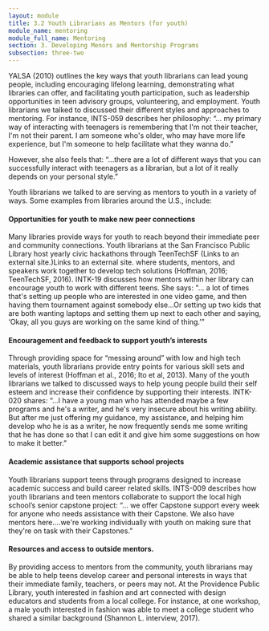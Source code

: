 ```yaml
---
layout: module
title: 3.2 Youth Librarians as Mentors (for youth)
module_name: mentoring
module_full_name: Mentoring
section: 3. Developing Menors and Mentorship Programs
subsection: three-two
---
```


YALSA (2010) outlines the key ways that youth librarians can lead young people, including encouraging lifelong learning, demonstrating what libraries can offer, and facilitating youth participation, such as leadership opportunities in teen advisory groups, volunteering, and employment. Youth librarians we talked to discussed their different styles and approaches to mentoring. For instance, INTS-059 describes her philosophy: “... my primary way of interacting with teenagers is remembering that I'm not their teacher, I'm not their parent. I am someone who's older, who may have more life experience, but I'm someone to help facilitate what they wanna do.” 

However, she also feels that: “...there are a lot of different ways that you can successfully interact with teenagers as a librarian, but a lot of it really depends on your personal style.”   


Youth librarians we talked to are serving as mentors to youth in a variety of ways. Some examples from libraries around the U.S., include: 

#### Opportunities for youth to make new peer connections 

Many libraries provide ways for youth to reach beyond their immediate peer and community connections. Youth librarians at the San Francisco Public Library host yearly civic hackathons through TeenTechSF (Links to an external site.)Links to an external site. where students, mentors, and speakers work together to develop tech solutions (Hoffman, 2016; TeenTechSF, 2016). INTK-19 discusses how mentors within her library can encourage youth to work with different teens. She says: "... a lot of times that's setting up people who are interested in one video game, and then having them tournament against somebody else...Or setting up two kids that are both wanting laptops and setting them up next to each other and saying, ‘Okay, all you guys are working on the same kind of thing.’”   

#### Encouragement and feedback to support youth’s interests 

Through providing space for “messing around” with low and high tech materials, youth librarians provide entry points for various skill sets and levels of interest (Hoffman et al., 2016; Ito et al, 2013). Many of the youth librarians we talked to discussed ways to help young people build their self esteem and increase their confidence by supporting their interests. INTK-020 shares: “...I have a young man who has attended maybe a few programs and he's a writer, and he's very insecure about his writing ability. But after me just offering my guidance, my assistance, and helping him develop who he is as a writer, he now frequently sends me some writing that he has done so that I can edit it and give him some suggestions on how to make it better.” 

#### Academic assistance that supports school projects 

Youth librarians support teens through programs designed to increase academic success and build career related skills. INTS-009 describes how youth librarians and teen mentors collaborate to support the local high school’s senior capstone project: “... we offer Capstone support every week for anyone who needs assistance with their Capstone. We also have mentors here....we're working individually with youth on making sure that they're on task with their Capstones.” 

#### Resources and access to outside mentors.   

By providing access to mentors from the community, youth librarians may be able to help teens develop career and personal interests in ways that their immediate family, teachers, or peers may not. At the Providence Public Library, youth interested in fashion and art connected with design educators and students from a local college. For instance, at one workshop, a male youth interested in fashion was able to meet a college student who shared a similar background (Shannon L. interview, 2017). 
